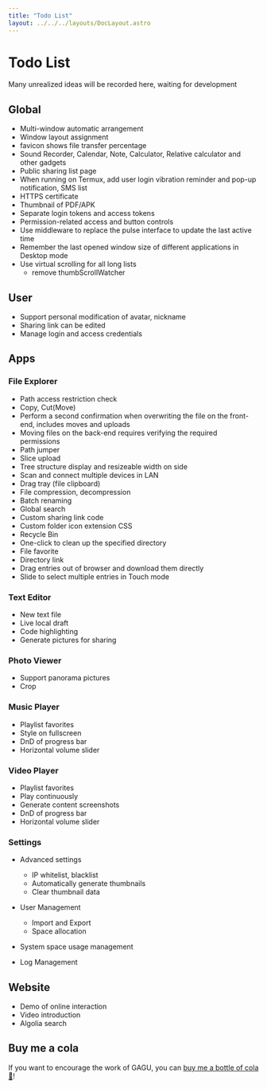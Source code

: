 ```yaml
---
title: "Todo List"
layout: ../../../layouts/DocLayout.astro
---
```


# Todo List

Many unrealized ideas will be recorded here, waiting for development

## Global

- Multi-window automatic arrangement
- Window layout assignment
- favicon shows file transfer percentage
- Sound Recorder, Calendar, Note, Calculator, Relative calculator and other gadgets
- Public sharing list page
- When running on Termux, add user login vibration reminder and pop-up notification, SMS list
- HTTPS certificate
- Thumbnail of PDF/APK
- Separate login tokens and access tokens
- Permission-related access and button controls
- Use middleware to replace the pulse interface to update the last active time
- Remember the last opened window size of different applications in Desktop mode
- Use virtual scrolling for all long lists
  - remove thumbScrollWatcher

## User

- Support personal modification of avatar, nickname
- Sharing link can be edited
- Manage login and access credentials

## Apps

### File Explorer

- Path access restriction check
- Copy, Cut(Move)
- Perform a second confirmation when overwriting the file on the front-end, includes moves and uploads
- Moving files on the back-end requires verifying the required permissions
- Path jumper
- Slice upload
- Tree structure display and resizeable width on side
- Scan and connect multiple devices in LAN
- Drag tray (file clipboard)
- File compression, decompression
- Batch renaming
- Global search
- Custom sharing link code
- Custom folder icon extension CSS
- Recycle Bin
- One-click to clean up the specified directory
- File favorite
- Directory link
- Drag entries out of browser and download them directly
- Slide to select multiple entries in Touch mode

### Text Editor

- New text file
- Live local draft
- Code highlighting
- Generate pictures for sharing

### Photo Viewer

- Support panorama pictures
- Crop

### Music Player

- Playlist favorites
- Style on fullscreen
- DnD of progress bar
- Horizontal volume slider

### Video Player

- Playlist favorites
- Play continuously
- Generate content screenshots
- DnD of progress bar
- Horizontal volume slider

### Settings

- Advanced settings
   - IP whitelist, blacklist
   - Automatically generate thumbnails
   - Clear thumbnail data

- User Management
   - Import and Export
   - Space allocation

- System space usage management

- Log Management

## Website

- Demo of online interaction
- Video introduction
- Algolia search

## Buy me a cola

If you want to encourage the work of GAGU, you can [buy me a bottle of cola 🥤](https://jisuowei.com/cola?from=gagu)!
